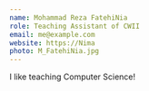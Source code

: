 ```yaml
---
name: Mohammad Reza FatehiNia
role: Teaching Assistant of CWII
email: me@example.com
website: https://Nima
photo: M_FatehiNia.jpg
---
```


I like teaching Computer Science!
